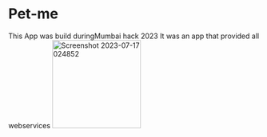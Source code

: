 # Pet-me
This App was build duringMumbai hack 2023 
It was an app that provided all webservices
<img width="177" alt="Screenshot 2023-07-17 024852" src="https://github.com/Reavset/Pet-me/assets/109836352/b6db0c2b-a4a6-4828-9242-daf1cbe56200">
